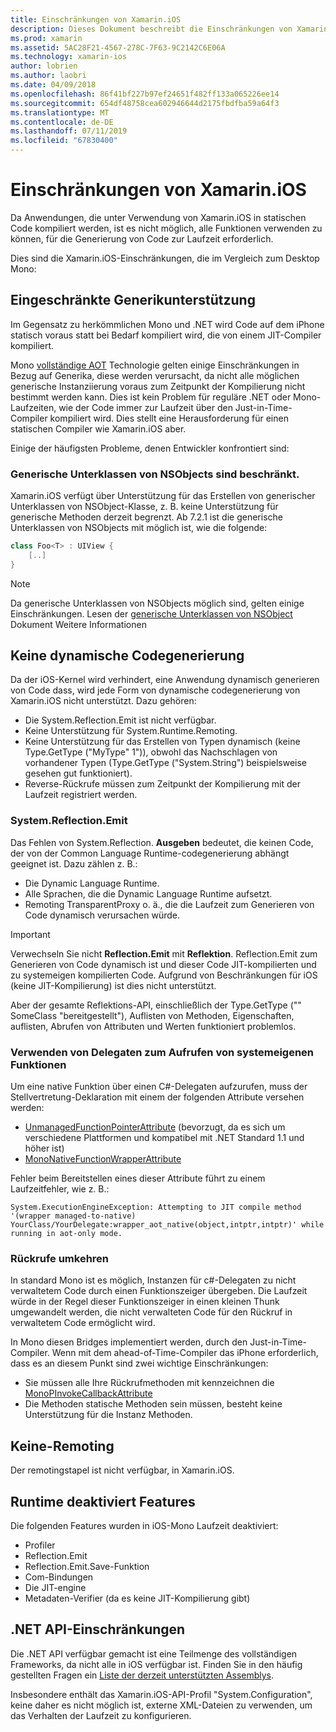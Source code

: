 ```yaml
---
title: Einschränkungen von Xamarin.iOS
description: Dieses Dokument beschreibt die Einschränkungen von Xamarin.iOS, Erörterung von Generika, generische Unterklassen von NSObjects, P/Invokes in generische Objekte und mehr.
ms.prod: xamarin
ms.assetid: 5AC28F21-4567-278C-7F63-9C2142C6E06A
ms.technology: xamarin-ios
author: lobrien
ms.author: laobri
ms.date: 04/09/2018
ms.openlocfilehash: 86f41bf227b97ef24651f482ff133a065226ee14
ms.sourcegitcommit: 654df48758cea602946644d2175fbdfba59a64f3
ms.translationtype: MT
ms.contentlocale: de-DE
ms.lasthandoff: 07/11/2019
ms.locfileid: "67830400"
---
```

# <a name="limitations-of-xamarinios"></a>Einschränkungen von Xamarin.iOS

Da Anwendungen, die unter Verwendung von Xamarin.iOS in statischen Code kompiliert werden, ist es nicht möglich, alle Funktionen verwenden zu können, für die Generierung von Code zur Laufzeit erforderlich.

Dies sind die Xamarin.iOS-Einschränkungen, die im Vergleich zum Desktop Mono:

 <a name="Limited_Generics_Support" />


## <a name="limited-generics-support"></a>Eingeschränkte Generikunterstützung

Im Gegensatz zu herkömmlichen Mono und .NET wird Code auf dem iPhone statisch voraus statt bei Bedarf kompiliert wird, die von einem JIT-Compiler kompiliert.

Mono [vollständige AOT](https://www.mono-project.com/docs/advanced/aot/#full-aot) Technologie gelten einige Einschränkungen in Bezug auf Generika, diese werden verursacht, da nicht alle möglichen generische Instanziierung voraus zum Zeitpunkt der Kompilierung nicht bestimmt werden kann. Dies ist kein Problem für reguläre .NET oder Mono-Laufzeiten, wie der Code immer zur Laufzeit über den Just-in-Time-Compiler kompiliert wird. Dies stellt eine Herausforderung für einen statischen Compiler wie Xamarin.iOS aber.

Einige der häufigsten Probleme, denen Entwickler konfrontiert sind:

 <a name="Generic_Subclasses_of_NSObjects_are_limited" />


### <a name="generic-subclasses-of-nsobjects-are-limited"></a>Generische Unterklassen von NSObjects sind beschränkt.

Xamarin.iOS verfügt über Unterstützung für das Erstellen von generischer Unterklassen von NSObject-Klasse, z. B. keine Unterstützung für generische Methoden derzeit begrenzt. Ab 7.2.1 ist die generische Unterklassen von NSObjects mit möglich ist, wie die folgende:

```csharp
class Foo<T> : UIView {
    [..]
}
```

> [!NOTE]
> Da generische Unterklassen von NSObjects möglich sind, gelten einige Einschränkungen. Lesen der [generische Unterklassen von NSObject](~/ios/internals/api-design/nsobject-generics.md) Dokument Weitere Informationen


 <a name="No_Dynamic_Code_Generation" />


## <a name="no-dynamic-code-generation"></a>Keine dynamische Codegenerierung

Da der iOS-Kernel wird verhindert, eine Anwendung dynamisch generieren von Code dass, wird jede Form von dynamische codegenerierung von Xamarin.iOS nicht unterstützt. Dazu gehören:

-  Die System.Reflection.Emit ist nicht verfügbar.
-  Keine Unterstützung für System.Runtime.Remoting.
-  Keine Unterstützung für das Erstellen von Typen dynamisch (keine Type.GetType ("MyType" 1")), obwohl das Nachschlagen von vorhandener Typen (Type.GetType ("System.String") beispielsweise gesehen gut funktioniert). 
-  Reverse-Rückrufe müssen zum Zeitpunkt der Kompilierung mit der Laufzeit registriert werden.


 
 <a name="System.Reflection.Emit" />


### <a name="systemreflectionemit"></a>System.Reflection.Emit

Das Fehlen von System.Reflection. **Ausgeben** bedeutet, die keinen Code, der von der Common Language Runtime-codegenerierung abhängt geeignet ist. Dazu zählen z. B.:

-  Die Dynamic Language Runtime.
-  Alle Sprachen, die die Dynamic Language Runtime aufsetzt.
-  Remoting TransparentProxy o. ä., die die Laufzeit zum Generieren von Code dynamisch verursachen würde. 


  > [!IMPORTANT]
  > Verwechseln Sie nicht **Reflection.Emit** mit **Reflektion**. Reflection.Emit zum Generieren von Code dynamisch ist und dieser Code JIT-kompilierten und zu systemeigen kompilierten Code. Aufgrund von Beschränkungen für iOS (keine JIT-Kompilierung) ist dies nicht unterstützt.

Aber der gesamte Reflektions-API, einschließlich der Type.GetType ("" SomeClass "bereitgestellt"), Auflisten von Methoden, Eigenschaften, auflisten, Abrufen von Attributen und Werten funktioniert problemlos.

### <a name="using-delegates-to-call-native-functions"></a>Verwenden von Delegaten zum Aufrufen von systemeigenen Funktionen

Um eine native Funktion über einen C#-Delegaten aufzurufen, muss der Stellvertretung-Deklaration mit einem der folgenden Attribute versehen werden:

- [UnmanagedFunctionPointerAttribute](xref:System.Runtime.InteropServices.UnmanagedFunctionPointerAttribute) (bevorzugt, da es sich um verschiedene Plattformen und kompatibel mit .NET Standard 1.1 und höher ist)
- [MonoNativeFunctionWrapperAttribute](xref:ObjCRuntime.MonoNativeFunctionWrapperAttribute)

Fehler beim Bereitstellen eines dieser Attribute führt zu einem Laufzeitfehler, wie z. B.:

```
System.ExecutionEngineException: Attempting to JIT compile method '(wrapper managed-to-native) YourClass/YourDelegate:wrapper_aot_native(object,intptr,intptr)' while running in aot-only mode.
```
 
 <a name="Reverse_Callbacks" />


### <a name="reverse-callbacks"></a>Rückrufe umkehren

In standard Mono ist es möglich, Instanzen für c#-Delegaten zu nicht verwaltetem Code durch einen Funktionszeiger übergeben. Die Laufzeit würde in der Regel dieser Funktionszeiger in einen kleinen Thunk umgewandelt werden, die nicht verwalteten Code für den Rückruf in verwaltetem Code ermöglicht wird.

In Mono diesen Bridges implementiert werden, durch den Just-in-Time-Compiler. Wenn mit dem ahead-of-Time-Compiler das iPhone erforderlich, dass es an diesem Punkt sind zwei wichtige Einschränkungen:

-  Sie müssen alle Ihre Rückrufmethoden mit kennzeichnen die [MonoPInvokeCallbackAttribute](xref:ObjCRuntime.MonoPInvokeCallbackAttribute)
-  Die Methoden statische Methoden sein müssen, besteht keine Unterstützung für die Instanz Methoden.
 
<a name="No_Remoting" />

## <a name="no-remoting"></a>Keine-Remoting

Der remotingstapel ist nicht verfügbar, in Xamarin.iOS.


 <a name="Runtime_Disabled_Features" />


## <a name="runtime-disabled-features"></a>Runtime deaktiviert Features

Die folgenden Features wurden in iOS-Mono Laufzeit deaktiviert:

-  Profiler
-  Reflection.Emit
-  Reflection.Emit.Save-Funktion
-  Com-Bindungen
-  Die JIT-engine
-  Metadaten-Verifier (da es keine JIT-Kompilierung gibt)


 <a name=".NET_API_Limitations" />


## <a name="net-api-limitations"></a>.NET API-Einschränkungen

Die .NET API verfügbar gemacht ist eine Teilmenge des vollständigen Frameworks, da nicht alle in iOS verfügbar ist. Finden Sie in den häufig gestellten Fragen ein [Liste der derzeit unterstützten Assemblys](~/cross-platform/internals/available-assemblies.md).



Insbesondere enthält das Xamarin.iOS-API-Profil "System.Configuration", keine daher es nicht möglich ist, externe XML-Dateien zu verwenden, um das Verhalten der Laufzeit zu konfigurieren.
